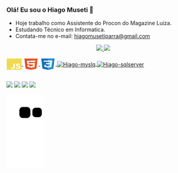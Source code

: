 ### Olá! Eu sou o Hiago Museti 👋

- Hoje trabalho como Assistente do Procon do Magazine Luiza.
- Estudando Técnico em Informatica.
- Contata-me no e-mail: hiagomusetiparra@gmail.com

<div align="center">
  <a href="https://github.com/hMuseti">
  <img height="180em" src="https://github-readme-stats.vercel.app/api?username=hMuseti&show_icons=true&theme=dark&include_all_commits=true&count_private=true"/>
  <img height="180em" src="https://github-readme-stats.vercel.app/api/top-langs/?username=hMuseti&layout=compact&langs_count=7&theme=dark"/>
</div>

<div style="display: inline_block"><br>
  <img align="center" alt="Hiago-Js" height="30" width="40" src="https://raw.githubusercontent.com/devicons/devicon/master/icons/javascript/javascript-plain.svg">
  <img align="center" alt="Hiago-HTML" height="30" width="40" src="https://raw.githubusercontent.com/devicons/devicon/master/icons/html5/html5-original.svg">
  <img align="center" alt="Hiago-CSS" height="30" width="40" src="https://raw.githubusercontent.com/devicons/devicon/master/icons/css3/css3-original.svg">
  <img align="center" alt="Hiago-myslq" height="30" width="40" src="https://cdn.jsdelivr.net/gh/devicons/devicon/icons/mysql/mysql-plain-wordmark.svg" />
  <img align="center" alt="Hiago-sqlserver" height="30" width="40" src="https://cdn.jsdelivr.net/gh/devicons/devicon/icons/microsoftsqlserver/microsoftsqlserver-plain-wordmark.svg" />
          
</div>

##

<div>
  <div>
  <a href="https://www.instagram.com/hiago_museti/" target="_blank" rel="external"><img src="https://img.shields.io/badge/-Instagram-%23E4405F?style=for-the-badge&logo=instagram&logoColor=white" target="_blank"></a>
 <a href="https://discord.com/channels/@me" target="_blank" rel="external"><img src="https://img.shields.io/badge/Discord-7289DA?style=for-the-badge&logo=discord&logoColor=white" target="_blank"></a>
  <a href="https://www.linkedin.com/in/hiago-museti/" target="_blank" rel="external"><img src="https://img.shields.io/badge/-LinkedIn-%230077B5?style=for-the-badge&logo=linkedin&logoColor=white" target="_blank"></a>
  <a  href="https:https://web.facebook.com/hiago.museti.1/" target="_blank" rel="external"><img src="https://img.shields.io/badge/Facebook-1877F2?style=for-the-badge&logo=facebook&logoColor=white" target="_blank"></a>
</div>

![snake gif](https://github.com/hMuseti/hMuseti/blob/output/github-contribution-grid-snake.svg)
